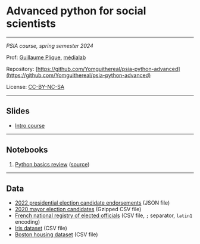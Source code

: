 # Advanced python for social scientists

---

*PSIA course, spring semester 2024*

Prof: [Guillaume Plique](https://github.com/Yomguithereal), [médialab](https://medialab.sciencespo.fr/)

Repository: [https://github.com/Yomguithereal/psia-python-advanced](https://github.com/Yomguithereal/psia-python-advanced)

License: [CC-BY-NC-SA](https://creativecommons.org/licenses/by-nc-sa/4.0/)

<!-- [Final assignment](/psia-python-advanced/assignment) -->

---

## Slides

* [Intro course](/psia-python-advanced/decks/intro)
<!-- * [Webmining](/psia-python-advanced/decks/webmining) -->
<!-- * [Graph theory](/psia-python-advanced/decks/graph-theory) -->

---

## Notebooks

1. [Python basics review](https://nbviewer.org/github/Yomguithereal/psia-python-advanced/blob/master/notebooks/00_python_basics_review.ipynb) ([source](https://github.com/Yomguithereal/psia-python-advanced/blob/master/notebooks/00_python_basics_review.ipynb))

---

## Data

* [2022 presidential election candidate endorsements](https://github.com/Yomguithereal/psia-python-advanced/raw/master/data/parrainages.json) (JSON file)
* [2020 mayor election candidates](https://github.com/Yomguithereal/psia-python-advanced/raw/master/data/municipale2020.csv.gz) (Gzipped CSV file)
* [French national registry of elected officials](https://github.com/Yomguithereal/psia-python-advanced/raw/master/data/rne-maires.csv) (CSV file, `;` separator, `latin1` encoding)
* [Iris dataset](https://github.com/Yomguithereal/psia-python-advanced/raw/master/data/iris.csv) (CSV file)
* [Boston housing dataset](https://github.com/Yomguithereal/psia-python-advanced/raw/master/data/boston-housing.csv) (CSV file)
